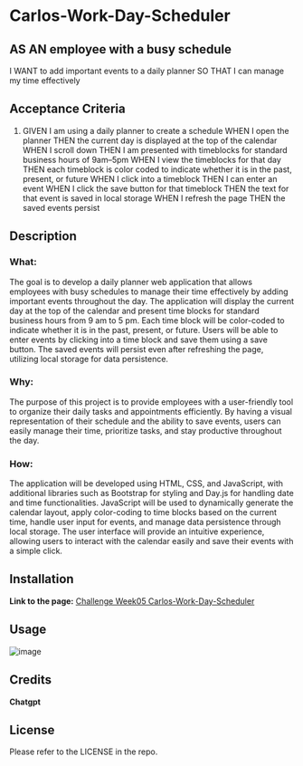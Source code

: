 # Carlos-Work-Day-Scheduler
## AS AN employee with a busy schedule
I WANT to add important events to a daily planner
SO THAT I can manage my time effectively

## Acceptance Criteria

1. GIVEN I am using a daily planner to create a schedule
WHEN I open the planner
THEN the current day is displayed at the top of the calendar
WHEN I scroll down
THEN I am presented with timeblocks for standard business hours of 9am&ndash;5pm
WHEN I view the timeblocks for that day
THEN each timeblock is color coded to indicate whether it is in the past, present, or future
WHEN I click into a timeblock
THEN I can enter an event
WHEN I click the save button for that timeblock
THEN the text for that event is saved in local storage
WHEN I refresh the page
THEN the saved events persist


## Description


### What:
The goal is to develop a daily planner web application that allows employees with busy schedules to manage their time effectively by adding important events throughout the day. The application will display the current day at the top of the calendar and present time blocks for standard business hours from 9 am to 5 pm. Each time block will be color-coded to indicate whether it is in the past, present, or future. Users will be able to enter events by clicking into a time block and save them using a save button. The saved events will persist even after refreshing the page, utilizing local storage for data persistence.

### Why:
The purpose of this project is to provide employees with a user-friendly tool to organize their daily tasks and appointments efficiently. By having a visual representation of their schedule and the ability to save events, users can easily manage their time, prioritize tasks, and stay productive throughout the day.

### How:
The application will be developed using HTML, CSS, and JavaScript, with additional libraries such as Bootstrap for styling and Day.js for handling date and time functionalities. JavaScript will be used to dynamically generate the calendar layout, apply color-coding to time blocks based on the current time, handle user input for events, and manage data persistence through local storage. The user interface will provide an intuitive experience, allowing users to interact with the calendar easily and save their events with a simple click.


## Installation
**Link to the page:** [Challenge Week05 Carlos-Work-Day-Scheduler]([(https://carlosamorales.github.io/Carlos-Work-Day-Scheduler/)](https://carlosamorales.github.io/Carlos-Work-Day-Scheduler/))


## Usage


![image](https://github.com/carlosamorales/Carlos-Work-Day-Scheduler/assets/7796766/93036d1f-b3c5-448e-8904-bbdac2762d7e)



## Credits

**Chatgpt**

## License
Please refer to the LICENSE in the repo.
